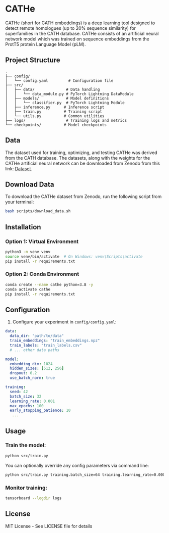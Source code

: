 # CATHe

CATHe (short for CATH embeddings) is a deep learning tool designed to detect remote homologues (up to 20% sequence similarity) for superfamilies in the CATH database. CATHe consists of an artificial neural network model which was trained on sequence embeddings from the ProtT5 protein Language Model (pLM).

## Project Structure

```
.
├── config/
│   └── config.yaml         # Configuration file
├── src/
│   ├── data/              # Data handling
│   │   └── data_module.py # PyTorch Lightning DataModule
│   ├── models/            # Model definitions
│   │   └── classifier.py  # PyTorch Lightning Module
│   ├── inference.py      # Inference script
│   ├── train.py          # Training script
│   └── utils.py          # Common utilities
├── logs/                  # Training logs and metrics
└── checkpoints/          # Model checkpoints
```

## Data

The dataset used for training, optimizing, and testing CATHe was derived from the CATH database. The datasets, along with the weights for the CATHe artificial neural network can be downloaded from Zenodo from this link: [Dataset](https://doi.org/10.5281/zenodo.6327572).

## Download Data

To download the CATHe dataset from Zenodo, run the following script from your terminal:

```bash
bash scripts/download_data.sh
```

## Installation

### Option 1: Virtual Environment
```bash
python3 -m venv venv
source venv/bin/activate  # On Windows: venv\Scripts\activate
pip install -r requirements.txt
```

### Option 2: Conda Environment
```bash
conda create --name cathe python=3.8 -y
conda activate cathe
pip install -r requirements.txt
```

## Configuration

1. Configure your experiment in `config/config.yaml`:
```yaml
data:
  data_dir: "path/to/data"
  train_embeddings: "train_embeddings.npz"
  train_labels: "train_labels.csv"
  # ... other data paths

model:
  embedding_dim: 1024
  hidden_sizes: [512, 256]
  dropout: 0.2
  use_batch_norm: true

training:
  seed: 42
  batch_size: 32
  learning_rate: 0.001
  max_epochs: 100
  early_stopping_patience: 10
   ...
```

## Usage

### Train the model:
```bash
python src/train.py
```

You can optionally override any config parameters via command line:
```bash
python src/train.py training.batch_size=64 training.learning_rate=0.0001
```

### Monitor training:
```bash
tensorboard --logdir logs
```

## License

MIT License - See LICENSE file for details
